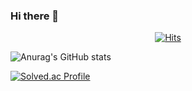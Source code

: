 ### Hi there 👋


  <div align=center>
	
  [![Hits](https://hits.seeyoufarm.com/api/count/incr/badge.svg?url=https%3A%2F%2Fgithub.com%2Fzzsza)](https://hits.seeyoufarm.com) 
	
  </div>

  ![Anurag's GitHub stats](https://github-readme-stats.vercel.app/api?username=leelife96&theme=github_dark_dimmed&show_icons=true)

  [![Solved.ac Profile](http://mazassumnida.wtf/api/generate_badge?boj=leelife96)](https://solved.ac/leelife96)
<!--

![Top Langs](https://github-readme-stats.vercel.app/api/top-langs/?username=leelife96&layout=Demo&theme=cobalt)


**leelife96/leelife96** is a ✨ _special_ ✨ repository because its `README.md` (this file) appears on your GitHub profile.

Here are some ideas to get you started:

- 🔭 I’m currently working on ...
- 🌱 I’m currently learning ...
- 👯 I’m looking to collaborate on ...
- 🤔 I’m looking for help with ...
- 💬 Ask me about ...
- 📫 How to reach me: ...
- 😄 Pronouns: ...
- ⚡ Fun fact: ...
-->
